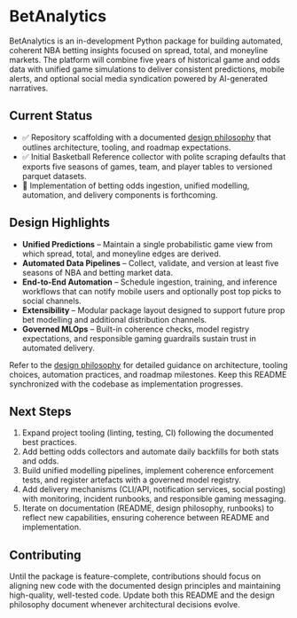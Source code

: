 # BetAnalytics

BetAnalytics is an in-development Python package for building automated, coherent NBA betting insights focused on spread, total, and moneyline markets. The platform will combine five years of historical game and odds data with unified game simulations to deliver consistent predictions, mobile alerts, and optional social media syndication powered by AI-generated narratives.

## Current Status
- ✅ Repository scaffolding with a documented [design philosophy](docs/design_philosophy.md) that outlines architecture, tooling, and roadmap expectations.
- ✅ Initial Basketball Reference collector with polite scraping defaults that exports five seasons of games, team, and player tables to versioned parquet datasets.
- 🚧 Implementation of betting odds ingestion, unified modelling, automation, and delivery components is forthcoming.

## Design Highlights
- **Unified Predictions** – Maintain a single probabilistic game view from which spread, total, and moneyline edges are derived.
- **Automated Data Pipelines** – Collect, validate, and version at least five seasons of NBA and betting market data.
- **End-to-End Automation** – Schedule ingestion, training, and inference workflows that can notify mobile users and optionally post top picks to social channels.
- **Extensibility** – Modular package layout designed to support future prop bet modelling and additional distribution channels.
- **Governed MLOps** – Built-in coherence checks, model registry expectations, and responsible gaming guardrails sustain trust in automated delivery.

Refer to the [design philosophy](docs/design_philosophy.md) for detailed guidance on architecture, tooling choices, automation practices, and roadmap milestones. Keep this README synchronized with the codebase as implementation progresses.

## Next Steps
1. Expand project tooling (linting, testing, CI) following the documented best practices.
2. Add betting odds collectors and automate daily backfills for both stats and odds.
3. Build unified modelling pipelines, implement coherence enforcement tests, and register artefacts with a governed model registry.
4. Add delivery mechanisms (CLI/API, notification services, social posting) with monitoring, incident runbooks, and responsible gaming messaging.
5. Iterate on documentation (README, design philosophy, runbooks) to reflect new capabilities, ensuring coherence between README and implementation.

## Contributing
Until the package is feature-complete, contributions should focus on aligning new code with the documented design principles and maintaining high-quality, well-tested code. Update both this README and the design philosophy document whenever architectural decisions evolve.

